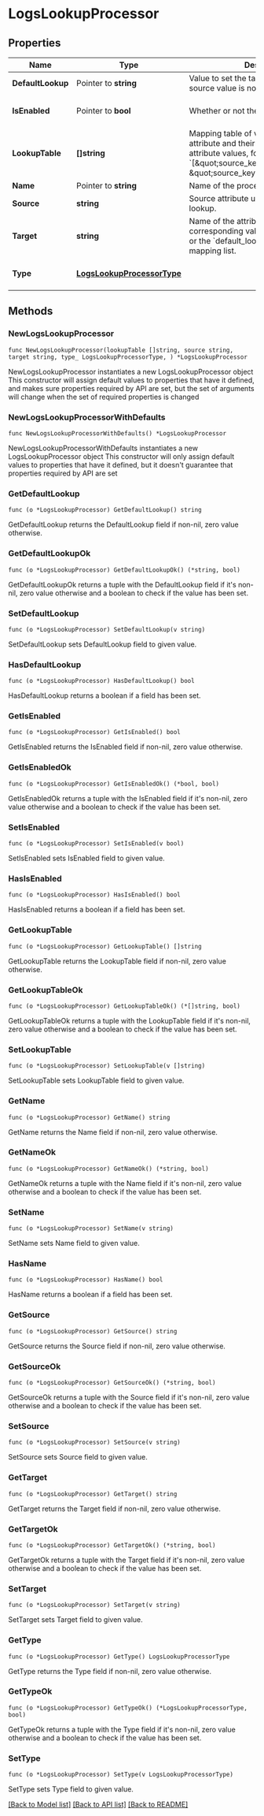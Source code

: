 # LogsLookupProcessor

## Properties

Name | Type | Description | Notes
------------ | ------------- | ------------- | -------------
**DefaultLookup** | Pointer to **string** | Value to set the target attribute if the source value is not found in the list. | [optional] 
**IsEnabled** | Pointer to **bool** | Whether or not the processor is enabled. | [optional] [default to false]
**LookupTable** | **[]string** | Mapping table of values for the source attribute and their associated target attribute values, formatted as &#x60;[\&quot;source_key1,target_value1\&quot;, \&quot;source_key2,target_value2\&quot;]&#x60; | 
**Name** | Pointer to **string** | Name of the processor. | [optional] 
**Source** | **string** | Source attribute used to perform the lookup. | 
**Target** | **string** | Name of the attribute that contains the corresponding value in the mapping list or the &#x60;default_lookup&#x60; if not found in the mapping list. | 
**Type** | [**LogsLookupProcessorType**](LogsLookupProcessorType.md) |  | [default to "lookup-processor"]

## Methods

### NewLogsLookupProcessor

`func NewLogsLookupProcessor(lookupTable []string, source string, target string, type_ LogsLookupProcessorType, ) *LogsLookupProcessor`

NewLogsLookupProcessor instantiates a new LogsLookupProcessor object
This constructor will assign default values to properties that have it defined,
and makes sure properties required by API are set, but the set of arguments
will change when the set of required properties is changed

### NewLogsLookupProcessorWithDefaults

`func NewLogsLookupProcessorWithDefaults() *LogsLookupProcessor`

NewLogsLookupProcessorWithDefaults instantiates a new LogsLookupProcessor object
This constructor will only assign default values to properties that have it defined,
but it doesn't guarantee that properties required by API are set

### GetDefaultLookup

`func (o *LogsLookupProcessor) GetDefaultLookup() string`

GetDefaultLookup returns the DefaultLookup field if non-nil, zero value otherwise.

### GetDefaultLookupOk

`func (o *LogsLookupProcessor) GetDefaultLookupOk() (*string, bool)`

GetDefaultLookupOk returns a tuple with the DefaultLookup field if it's non-nil, zero value otherwise
and a boolean to check if the value has been set.

### SetDefaultLookup

`func (o *LogsLookupProcessor) SetDefaultLookup(v string)`

SetDefaultLookup sets DefaultLookup field to given value.

### HasDefaultLookup

`func (o *LogsLookupProcessor) HasDefaultLookup() bool`

HasDefaultLookup returns a boolean if a field has been set.

### GetIsEnabled

`func (o *LogsLookupProcessor) GetIsEnabled() bool`

GetIsEnabled returns the IsEnabled field if non-nil, zero value otherwise.

### GetIsEnabledOk

`func (o *LogsLookupProcessor) GetIsEnabledOk() (*bool, bool)`

GetIsEnabledOk returns a tuple with the IsEnabled field if it's non-nil, zero value otherwise
and a boolean to check if the value has been set.

### SetIsEnabled

`func (o *LogsLookupProcessor) SetIsEnabled(v bool)`

SetIsEnabled sets IsEnabled field to given value.

### HasIsEnabled

`func (o *LogsLookupProcessor) HasIsEnabled() bool`

HasIsEnabled returns a boolean if a field has been set.

### GetLookupTable

`func (o *LogsLookupProcessor) GetLookupTable() []string`

GetLookupTable returns the LookupTable field if non-nil, zero value otherwise.

### GetLookupTableOk

`func (o *LogsLookupProcessor) GetLookupTableOk() (*[]string, bool)`

GetLookupTableOk returns a tuple with the LookupTable field if it's non-nil, zero value otherwise
and a boolean to check if the value has been set.

### SetLookupTable

`func (o *LogsLookupProcessor) SetLookupTable(v []string)`

SetLookupTable sets LookupTable field to given value.


### GetName

`func (o *LogsLookupProcessor) GetName() string`

GetName returns the Name field if non-nil, zero value otherwise.

### GetNameOk

`func (o *LogsLookupProcessor) GetNameOk() (*string, bool)`

GetNameOk returns a tuple with the Name field if it's non-nil, zero value otherwise
and a boolean to check if the value has been set.

### SetName

`func (o *LogsLookupProcessor) SetName(v string)`

SetName sets Name field to given value.

### HasName

`func (o *LogsLookupProcessor) HasName() bool`

HasName returns a boolean if a field has been set.

### GetSource

`func (o *LogsLookupProcessor) GetSource() string`

GetSource returns the Source field if non-nil, zero value otherwise.

### GetSourceOk

`func (o *LogsLookupProcessor) GetSourceOk() (*string, bool)`

GetSourceOk returns a tuple with the Source field if it's non-nil, zero value otherwise
and a boolean to check if the value has been set.

### SetSource

`func (o *LogsLookupProcessor) SetSource(v string)`

SetSource sets Source field to given value.


### GetTarget

`func (o *LogsLookupProcessor) GetTarget() string`

GetTarget returns the Target field if non-nil, zero value otherwise.

### GetTargetOk

`func (o *LogsLookupProcessor) GetTargetOk() (*string, bool)`

GetTargetOk returns a tuple with the Target field if it's non-nil, zero value otherwise
and a boolean to check if the value has been set.

### SetTarget

`func (o *LogsLookupProcessor) SetTarget(v string)`

SetTarget sets Target field to given value.


### GetType

`func (o *LogsLookupProcessor) GetType() LogsLookupProcessorType`

GetType returns the Type field if non-nil, zero value otherwise.

### GetTypeOk

`func (o *LogsLookupProcessor) GetTypeOk() (*LogsLookupProcessorType, bool)`

GetTypeOk returns a tuple with the Type field if it's non-nil, zero value otherwise
and a boolean to check if the value has been set.

### SetType

`func (o *LogsLookupProcessor) SetType(v LogsLookupProcessorType)`

SetType sets Type field to given value.



[[Back to Model list]](../README.md#documentation-for-models) [[Back to API list]](../README.md#documentation-for-api-endpoints) [[Back to README]](../README.md)


